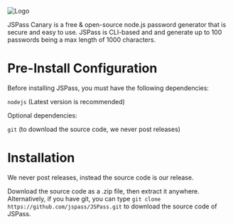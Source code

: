 ![Logo](https://i.imgur.com/J2zetqf.png)

JSPass Canary is a free & open-source node.js password generator that is secure and easy to use. JSPass is CLI-based and and generate up to 100 passwords being a max length of 1000 characters.

# Pre-Install Configuration
Before installing JSPass, you must have the following dependencies:

`nodejs` (Latest version is recommended)

Optional dependencies:

`git` (to download the source code, we never post releases)

# Installation
We never post releases, instead the source code is our release. 

Download the source code as a .zip file, then extract it anywhere. Alternatively, if you have git, you can type `git clone https://github.com/jspass/JSPass.git` to download the source code of JSPass.
